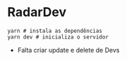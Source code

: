 # RadarDev

```
yarn # instala as dependências
yarn dev # inicializa o servidor
```

- Falta criar update e delete de Devs
